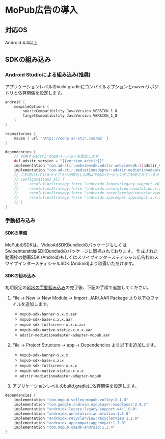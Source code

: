 # MoPub広告の導入

## 対応OS

Android 4.4以上

## SDKの組み込み

### Android Studioによる組み込み(推奨)
アプリケーションレベルのbuild.gradleにコンパイルオプションとmavenリポジトリと依存関係を設定します。

```groovy hl_lines="1 6 12 24"
android {
    compileOptions {
        sourceCompatibility JavaVersion.VERSION_1_8
        targetCompatibility JavaVersion.VERSION_1_8
    }
}

repositories {
    maven { url 'https://cdnp.ad-stir.com/m2' }
}

dependencies {
    // 利用するadstirのSDKバージョンを設定します
    def adstir_version = "{{version.adstir}}"
    implementation "com.ad-stir.webviewsdk:adstir-webviewsdk:${adstir_version}"
    implementation "com.ad-stir.mediationadapter:adstir-mediationadapter-mopub:${adstir_version}"
    // ご利用されているライブラリが競合した際は下記のバージョンをご利用されているライブラリのバージョンへ書き換えてください。
    // configurations.all {
    //     resolutionStrategy.force "androidx.legacy:legacy-support-v4:x.x.x"
    //     resolutionStrategy.force "androidx.annotation:annotation:x.x.x"
    //     resolutionStrategy.force "androidx.recyclerview:recyclerview:x.x.x"
    //     resolutionStrategy.force "androidx.appcompat:appcompat:x.x.x"
    // }
}
```

### 手動組み込み
#### SDKの準備
MoPubのSDKは、VideoAdSDKBundledのパッケージもしくはSwipeInterstitialSDKBundledのパッケージに同梱されております。
作成された動画枠の動画SDK (Android)もしくはスワイプインタースティシャル広告枠のスワイプインタースティシャルSDK (Android)より取得いただけます。

#### SDKの組み込み
初期設定の[SDKの手動組み込み](../init/manual_integration.md)の完了後、下記の手順で追加してください。

1. File -> New -> New Module -> Import .JAR/.AAR Package より以下のファイルを追加します。
    * `mopub-sdk-banner-x.x.x.aar`
    * `mopub-sdk-base-x.x.x.aar`
    * `mopub-sdk-fullscreen-x.x.x.aar`
    * `mopub-sdk-native-static-x.x.x.aar`
    * `adstir-mediationadapter-adapter-mopub.aar`

1. File -> Project Structure -> app -> Dependencies より以下を追加します。
    * `mopub-sdk-banner-x.x.x`
    * `mopub-sdk-base-x.x.x`
    * `mopub-sdk-fullscreen-x.x.x`
    * `mopub-sdk-native-static-x.x.x`
    * `adstir-mediationadapter-adapter-mopub`

3. アプリケーションレベルのbuild.gradleに依存関係を設定します。

```groovy hl_lines="1 8"
dependencies {
    implementation "com.mopub.volley:mopub-volley:2.1.0"
    implementation "com.google.android.exoplayer:exoplayer:2.9.5"
    implementation "androidx.legacy:legacy-support-v4:1.0.0"
    implementation "androidx.annotation:annotation:1.1.0"
    implementation "androidx.recyclerview:recyclerview:1.1.0"
    implementation "androidx.appcompat:appcompat:1.1.0"
    implementation "com.mopub:omsdk-android:1.3.4"
}
```
